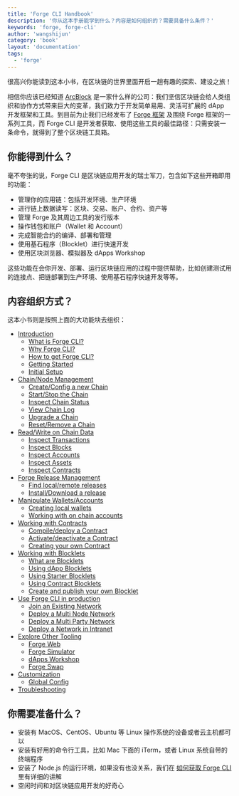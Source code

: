 ```yaml
---
title: 'Forge CLI Handbook'
description: '你从这本手册能学到什么？内容是如何组织的？需要具备什么条件？'
keywords: 'forge, forge-cli'
author: 'wangshijun'
category: 'book'
layout: 'documentation'
tags:
  - 'forge'
---
```


很高兴你能读到这本小书，在区块链的世界里面开启一趟有趣的探索、建设之旅！

相信你应该已经知道 [ArcBlock](https://arcblockio.cn) 是一家什么样的公司：我们坚信区块链会给人类组织和协作方式带来巨大的变革，我们致力于开发简单易用、灵活可扩展的 dApp 开发框架和工具。到目前为止我们已经发布了 [Forge 框架](https://arcblockio.cn/zh/forge-sdk) 及围绕 Forge 框架的一系列工具，而 Forge CLI 是开发者获取、使用这些工具的最佳路径：只需安装一条命令，就得到了整个区块链工具箱。

## 你能得到什么？

毫不夸张的说，Forge CLI 是区块链应用开发的瑞士军刀，包含如下这些开箱即用的功能：

- 管理你的应用链：包括开发环境、生产环境
- 进行链上数据读写：区块、交易、账户、合约、资产等
- 管理 Forge 及其周边工具的发行版本
- 操作钱包和账户（Wallet 和 Account）
- 完成智能合约的编译、部署和管理
- 使用基石程序（Blocklet）进行快速开发
- 使用区块浏览器、模拟器及 dApps Workshop

这些功能在会你开发、部署、运行区块链应用的过程中提供帮助，比如创建测试用的连接点、把链部署到生产环境、使用基石程序快速开发等等。

## 内容组织方式？

这本小书则是按照上面的大功能块去组织：

- [Introduction](./src/1-introduction)
  - [What is Forge CLI?](./src/1-introduction/what-is-forge-cli)
  - [Why Forge CLI?](./src/1-introduction/why-forge-cli)
  - [How to get Forge CLI?](./src/1-introduction/install-forge-cli)
  - [Getting Started](./src/1-introduction/getting-started)
  - [Initial Setup](./src/1-introduction/initial-setup)
- [Chain/Node Management](./src/2-manage-chain-node)
  - [Create/Config a new Chain](./src/2-manage-chain-node/create-config-chain)
  - [Start/Stop the Chain](./src/2-manage-chain-node/start-stop-chain)
  - [Inspect Chain Status](./src/2-manage-chain-node/inspect-chain-status)
  - [View Chain Log](./src/2-manage-chain-node/view-chain-log)
  - [Upgrade a Chain](./src/2-manage-chain-node/upgrade-chain)
  - [Reset/Remove a Chain](./src/2-manage-chain-node/reset-remove-chain)
- [Read/Write on Chain Data](./src/3-read-write-on-chain-data)
  - [Inspect Transactions](./src/3-read-write-on-chain-data/inspect-transactions)
  - [Inspect Blocks](./src/3-read-write-on-chain-data/inspect-blocks)
  - [Inspect Accounts](./src/3-read-write-on-chain-data/inspect-accounts)
  - [Inspect Assets](./src/3-read-write-on-chain-data/inspect-assets)
  - [Inspect Contracts](./src/3-read-write-on-chain-data/inspect-contracts)
- [Forge Release Management](./src/4-manage-forge-release)
  - [Find local/remote releases](./src/4-manage-forge-release/find-release)
  - [Install/Download a release](./src/4-manage-forge-release/download-install-release)
- [Manipulate Wallets/Accounts](./src/5-manipulate-wallets-accounts)
  - [Creating local wallets](./src/5-manipulate-wallets-accounts/local-wallets)
  - [Working with on chain accounts](./src/5-manipulate-wallets-accounts/on-chain-accounts)
- [Working with Contracts](./src/6-working-with-contracts)
  - [Compile/deploy a Contract](./src/6-working-with-contracts/compile-deploy-contract)
  - [Activate/deactivate a Contract](./src/6-working-with-contracts/activate-deactivate-contract)
  - [Creating your own Contract](./src/6-working-with-contracts/create-own-contract)
- [Working with Blocklets](./src/7-working-with-blocklets)
  - [What are Blocklets](./src/7-working-with-blocklets/what-are-blocklets)
  - [Using dApp Blocklets](./src/7-working-with-blocklets/dapp-blocklets)
  - [Using Starter Blocklets](./src/7-working-with-blocklets/starter-blocklets)
  - [Using Contract Blocklets](./src/7-working-with-blocklets/contract-blocklets)
  - [Create and publish your own Blocklet](./src/7-working-with-blocklets/creating-blocklet)
- [Use Forge CLI in production](./src/11-forge-cli-in-production)
  - [Join an Existing Network](./src/11-forge-cli-in-production/join-existing-network)
  - [Deploy a Multi Node Network](./src/11-forge-cli-in-production/deploy-multi-node-network)
  - [Deploy a Multi Party Network](./src/11-forge-cli-in-production/deploy-multi-party-network)
  - [Deploy a Network in Intranet](./src/11-forge-cli-in-production/deploy-in-intranet)
- [Explore Other Tooling](./src/8-explorer-other-tooling)
  - [Forge Web](./src/8-explorer-other-tooling/forge-web)
  - [Forge Simulator](./src/8-explorer-other-tooling/simulator)
  - [dApps Workshop](./src/8-explorer-other-tooling/dapp-workshop)
  - [Forge Swap](./src/8-explorer-other-tooling/forge-swap-service)
- [Customization](./src/9-customization)
  - [Global Config](./src/9-customization/global-config)
- [Troubleshooting](./src/10-troubleshooting)

## 你需要准备什么？

- 安装有 MacOS、CentOS、Ubuntu 等 Linux 操作系统的设备或者云主机都可以
- 安装有好用的命令行工具，比如 Mac 下面的 iTerm，或者 Linux 系统自带的终端程序
- 安装了 Node.js 的运行环境，如果没有也没关系，我们在 [如何获取 Forge CLI](./1-introduction/install-forge-cli) 里有详细的讲解
- 空闲时间和对区块链应用开发的好奇心
